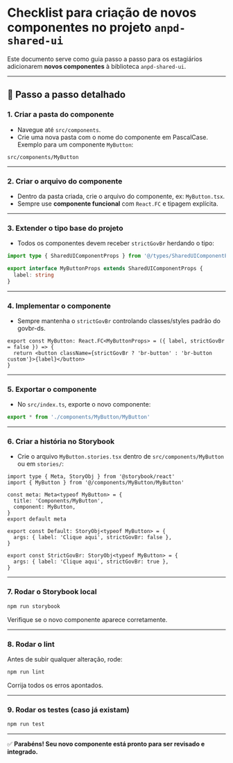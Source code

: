 # Checklist para criação de novos componentes no projeto `anpd-shared-ui`

Este documento serve como guia passo a passo para os estagiários adicionarem **novos componentes** à biblioteca `anpd-shared-ui`.

---

## 🚀 Passo a passo detalhado

### 1. Criar a pasta do componente

- Navegue até `src/components`.
- Crie uma nova pasta com o nome do componente em PascalCase. Exemplo para um componente `MyButton`:

```
src/components/MyButton
```

---

### 2. Criar o arquivo do componente

- Dentro da pasta criada, crie o arquivo do componente, ex: `MyButton.tsx`.
- Sempre use **componente funcional** com `React.FC` e tipagem explícita.

---

### 3. Extender o tipo base do projeto

- Todos os componentes devem receber `strictGovBr` herdando o tipo:

```ts
import type { SharedUIComponentProps } from '@/types/SharedUIComponentProps'

export interface MyButtonProps extends SharedUIComponentProps {
  label: string
}
```

---

### 4. Implementar o componente

- Sempre mantenha o `strictGovBr` controlando classes/styles padrão do govbr-ds.

```tsx
export const MyButton: React.FC<MyButtonProps> = ({ label, strictGovBr = false }) => {
  return <button className={strictGovBr ? 'br-button' : 'br-button custom'}>{label}</button>
}
```

---

### 5. Exportar o componente

- No `src/index.ts`, exporte o novo componente:

```ts
export * from './components/MyButton/MyButton'
```

---

### 6. Criar a história no Storybook

- Crie o arquivo `MyButton.stories.tsx` dentro de `src/components/MyButton` ou em `stories/`:

```tsx
import type { Meta, StoryObj } from '@storybook/react'
import { MyButton } from '@/components/MyButton/MyButton'

const meta: Meta<typeof MyButton> = {
  title: 'Components/MyButton',
  component: MyButton,
}
export default meta

export const Default: StoryObj<typeof MyButton> = {
  args: { label: 'Clique aqui', strictGovBr: false },
}

export const StrictGovBr: StoryObj<typeof MyButton> = {
  args: { label: 'Clique aqui', strictGovBr: true },
}
```

---

### 7. Rodar o Storybook local

```bash
npm run storybook
```

Verifique se o novo componente aparece corretamente.

---

### 8. Rodar o lint

Antes de subir qualquer alteração, rode:

```bash
npm run lint
```

Corrija todos os erros apontados.

---

### 9. Rodar os testes (caso já existam)

```bash
npm run test
```

---

✅ **Parabéns! Seu novo componente está pronto para ser revisado e integrado.**
